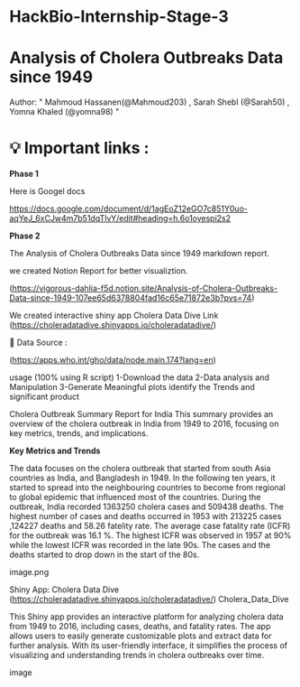 # HackBio-Internship-Stage-3

# Analysis of Cholera Outbreaks Data since 1949

Author: " Mahmoud Hassanen(@Mahmoud203) , Sarah Shebl (@Sarah50) , Yomna Khaled (@yomna98) "

# 💡 Important links :

**Phase 1**

Here is Googel docs

https://docs.google.com/document/d/1agEoZ12eGO7c851Y0uo-aqYeJ_6xCJw4m7b51dqTlvY/edit#heading=h.6o1oyespi2s2

**Phase 2**

The Analysis of Cholera Outbreaks Data since 1949 markdown report.

we created Notion Report for better visualiztion. 

(https://vigorous-dahlia-f5d.notion.site/Analysis-of-Cholera-Outbreaks-Data-since-1949-107ee65d6378804fad16c65e71872e3b?pvs=74)

We created interactive shiny app Cholera Data Dive Link (https://choleradatadive.shinyapps.io/choleradatadive/)

📝 Data Source :

(https://apps.who.int/gho/data/node.main.174?lang=en)


usage (100% using R script)
1-Download the data
2-Data analysis and Manipulation
3-Generate Meaningful plots identify the Trends and significant product

Cholera Outbreak Summary Report for India
This summary provides an overview of the cholera outbreak in India from 1949 to 2016, focusing on key metrics, trends, and implications.

**Key Metrics and Trends**

The data focuses on the cholera outbreak that started from south Asia countries as India, and Bangladesh in 1949. In the following ten years, it started to spread into the neighbouring countries to become from regional to global epidemic that influenced most of the countries. During the outbreak, India recorded 1363250 cholera cases and 509438 deaths. The highest number of cases and deaths occurred in 1953 with 213225 cases ,124227 deaths and 58.26 fatelity rate. The average case fatality rate (ICFR) for the outbreak was 16.1 %. The highest ICFR was observed in 1957 at 90% while the lowest ICFR was recorded in the late 90s. The cases and the deaths started to drop down in the start of the 80s.

image.png

Shiny App: Cholera Data Dive (https://choleradatadive.shinyapps.io/choleradatadive/)
Cholera_Data_Dive

This Shiny app provides an interactive platform for analyzing cholera data from 1949 to 2016, including cases, deaths, and fatality rates. The app allows users to easily generate customizable plots and extract data for further analysis. With its user-friendly interface, it simplifies the process of visualizing and understanding trends in cholera outbreaks over time.

image
